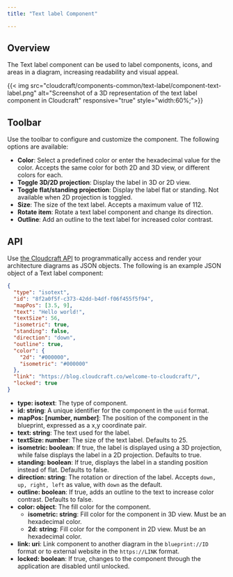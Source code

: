 ```yaml
---
title: "Text label Component"

---
```


## Overview

The Text label component can be used to label components, icons, and areas in a diagram, increasing readability and visual appeal.

{{< img src="cloudcraft/components-common/text-label/component-text-label.png" alt="Screenshot of a 3D representation of the text label component in Cloudcraft" responsive="true" style="width:60%;">}}

## Toolbar

Use the toolbar to configure and customize the component. The following options are available:

- **Color**: Select a predefined color or enter the hexadecimal value for the color. Accepts the same color for both 2D and 3D view, or different colors for each.
- **Toggle 3D/2D projection**: Display the label in 3D or 2D view.
- **Toggle flat/standing projection**: Display the label flat or standing. Not available when 2D projection is toggled.
- **Size**: The size of the text label. Accepts a maximum value of 112.
- **Rotate item**: Rotate a text label component and change its direction.
- **Outline**: Add an outline to the text label for increased color contrast.

## API

Use [the Cloudcraft API][1] to programmatically access and render your architecture diagrams as JSON objects. The following is an example JSON object of a Text label component:

```json
{
  "type": "isotext",
  "id": "8f2a0f5f-c373-42dd-b4df-f06f455f5f94",
  "mapPos": [3.5, 9],
  "text": "Hello world!",
  "textSize": 56,
  "isometric": true,
  "standing": false,
  "direction": "down",
  "outline": true,
  "color": {
    "2d": "#000000",
    "isometric": "#000000"
  },
  "link": "https://blog.cloudcraft.co/welcome-to-cloudcraft/",
  "locked": true
}
```

- **type: isotext**: The type of component.
- **id: string**: A unique identifier for the component in the `uuid` format.
- **mapPos: [number, number]**: The position of the component in the blueprint, expressed as a x,y coordinate pair.
- **text: string**: The text used for the label.
- **textSize: number**: The size of the text label. Defaults to 25.
- **isometric: boolean**: If true, the label is displayed using a 3D projection, while false displays the label in a 2D projection. Defaults to true.
- **standing: boolean**: If true, displays the label in a standing position instead of flat. Defaults to false.
- **direction: string**: The rotation or direction of the label. Accepts `down, up, right, left` as value, with `down` as the default.
- **outline: boolean**: If true, adds an outline to the text to increase color contrast. Defaults to false.
- **color: object**: The fill color for the component.
  - **isometric: string**: Fill color for the component in 3D view. Must be an hexadecimal color.
  - **2d: string**: Fill color for the component in 2D view. Must be an hexadecimal color.
- **link: uri**: Link component to another diagram in the `blueprint://ID` format or to external website in the `https://LINK` format.
- **locked: boolean**: If true, changes to the component through the application are disabled until unlocked.

[1]: https://developers.cloudcraft.co/
